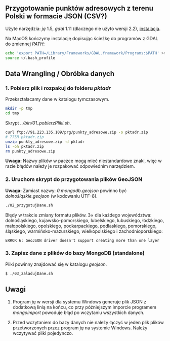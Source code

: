 ## Przygotowanie punktów adresowych z terenu Polski w formacie JSON (CSV?)

Użyte narzędzia: _jq_ 1.5, _gdal_ 1.11 (dlaczego nie użyto wersji 2.2),
[instalacja](https://tilemill-project.github.io/tilemill/docs/guides/gdal/).

Na MacOS kończymy instalację dopisując ścieżkę do programów z GDAL
do zmiennej _PATH_:
```bash
echo 'export PATH=/Library/Frameworks/GDAL.framework/Programs:$PATH' >> ~/.bash_profile
source ~/.bash_profile
```

## Data Wrangling / Obróbka danych

### 1. Pobierz plik i rozpakuj do folderu _pktadr_

Przekształacamy dane w katalogu tymczasowym.
```bash
mkdir -p tmp
cd tmp
```

Skrypt _../bin/01_pobierzPliki.sh_.
```bash
curl ftp://91.223.135.109/prg/punkty_adresowe.zip -o pktadr.zip
# 775M pktadr.zip
unzip punkty_adresowe.zip -d pktadr
ls -oh pktadr.zip
rm punkty_adresowe.zip
```

**Uwaga:** Nazwy plików w paczce mogą mieć niestandardowe znaki, więc w razie błędów należy je rozpakować odpowiednim narzędziem.

### 2. Uruchom skrypt do przygotowania plików GeoJSON

**Uwaga:** Zamiast nazwy: _0.mongodb.geojson_ powinno być _dolnośląskie.geojson_
(w kodowaniu UTF-8).

```bash
./02_przygotujDane.sh
```

Błędy w trakcie zmiany formatu plików.
3× dla każdego województwa: dolnośląskiego, kujawsko-pomorskiego, lubelskiego,
lubuskiego, łódzkiego, małopolskiego, opolskiego, podkarpackiego, podlaskiego,
pomorskiego, śląskiego, warmińsko-mazurskiego, wielkopolskiego
i zachodnioporskiego:
```
ERROR 6: GeoJSON driver doesn't support creating more than one layer
```

<!--
### Pliki GeoJSON gotowe do załadowania do MongoDB

* [Punkty adresowe](https://drive.google.com/file/d/1c76CsnoARrlPwRoOsInwhvXnYVPWgiZx/view?usp=sharing) w formacie geojson(bez nagłówka) z dnia 19.02.2018
-->

### 3. Zapisz dane z plików do bazy MongoDB (standalone)

Pliki powinny znajdować się w katalogu _geojson_.

```bash
$ ./03_zaladujDane.sh
```

## Uwagi

1. Program _jq_ w wersji dla systemu Windows generuje plik JSON z dodatkową
linią na końcu, co przy późniejszym imporcie programem _mongoimport_ powoduje
błąd po wczytaniu wszystkich danych.

1. Przed wczytaniem do bazy danych nie należy łączyć w jeden plik plików
przetworzonych przez program _jq_ na systemie Windows.
Należy wczytywać pliki pojedynczo.
